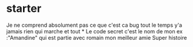 # starter
Je ne comprend absolument pas ce que c'est ca bug tout le temps y'a jamais rien qui marche et tout *
Le code secret c'est le nom de mon ex :"Amandine" qui est partie avec romain mon meilleur amie 
Super histoire
